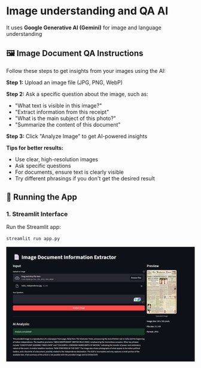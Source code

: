 # Image understanding and QA AI


It uses **Google Generative AI (Gemini)** for image and language understanding

## 🖼️ Image Document QA Instructions

Follow these steps to get insights from your images using the AI:

**Step 1:** Upload an image file (JPG, PNG, WebP)

**Step 2:** Ask a specific question about the image, such as:
- "What text is visible in this image?"
- "Extract information from this receipt"
- "What is the main subject of this photo?"
- "Summarize the content of this document"

**Step 3:** Click "Analyze Image" to get AI-powered insights

**Tips for better results:**
- Use clear, high-resolution images
- Ask specific questions
- For documents, ensure text is clearly visible
- Try different phrasings if you don't get the desired result

    
## 🚀 Running the App

### 1. Streamlit Interface

Run the Streamlit app:
```bash
streamlit run app.py
```

![screenshot](images/app.png)

